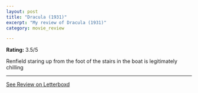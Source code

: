 ```yaml
---
layout: post
title: "Dracula (1931)"
excerpt: "My review of Dracula (1931)"
category: movie_review

---
```


**Rating:** 3.5/5

Renfield staring up from the foot of the stairs in the boat is legitimately chilling

<hr>

[See Review on Letterboxd](https://boxd.it/3jWYuh)
